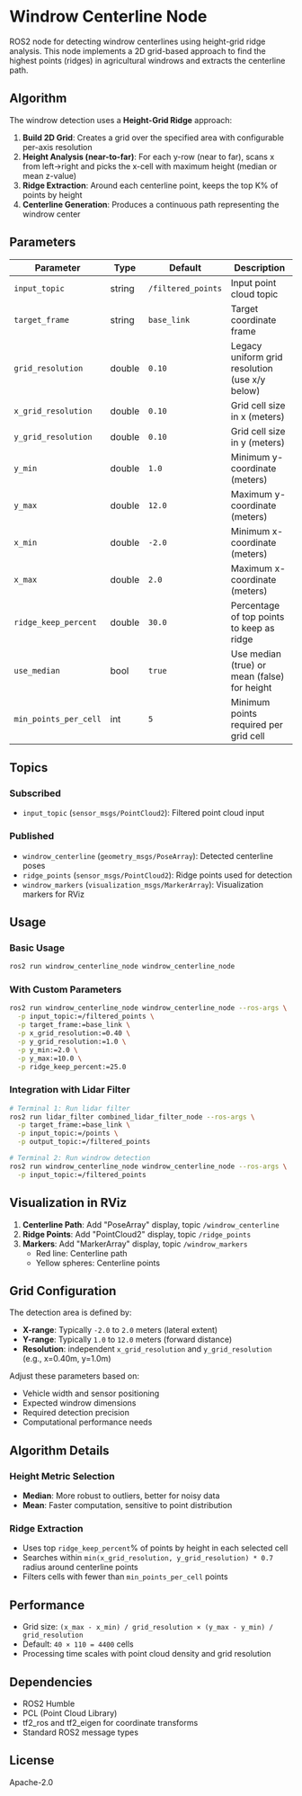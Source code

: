 # Windrow Centerline Node

ROS2 node for detecting windrow centerlines using height-grid ridge analysis. This node implements a 2D grid-based approach to find the highest points (ridges) in agricultural windrows and extracts the centerline path.

## Algorithm

The windrow detection uses a **Height-Grid Ridge** approach:

1. **Build 2D Grid**: Creates a grid over the specified area with configurable per-axis resolution
2. **Height Analysis (near-to-far)**: For each y-row (near to far), scans x from left→right and picks the x-cell with maximum height (median or mean z-value)
3. **Ridge Extraction**: Around each centerline point, keeps the top K% of points by height
4. **Centerline Generation**: Produces a continuous path representing the windrow center

## Parameters

| Parameter | Type | Default | Description |
|-----------|------|---------|-------------|
| `input_topic` | string | `/filtered_points` | Input point cloud topic |
| `target_frame` | string | `base_link` | Target coordinate frame |
| `grid_resolution` | double | `0.10` | Legacy uniform grid resolution (use x/y below) |
| `x_grid_resolution` | double | `0.10` | Grid cell size in x (meters) |
| `y_grid_resolution` | double | `0.10` | Grid cell size in y (meters) |
| `y_min` | double | `1.0` | Minimum y-coordinate (meters) |
| `y_max` | double | `12.0` | Maximum y-coordinate (meters) |
| `x_min` | double | `-2.0` | Minimum x-coordinate (meters) |
| `x_max` | double | `2.0` | Maximum x-coordinate (meters) |
| `ridge_keep_percent` | double | `30.0` | Percentage of top points to keep as ridge |
| `use_median` | bool | `true` | Use median (true) or mean (false) for height |
| `min_points_per_cell` | int | `5` | Minimum points required per grid cell |

## Topics

### Subscribed
- `input_topic` (`sensor_msgs/PointCloud2`): Filtered point cloud input

### Published
- `windrow_centerline` (`geometry_msgs/PoseArray`): Detected centerline poses
- `ridge_points` (`sensor_msgs/PointCloud2`): Ridge points used for detection
- `windrow_markers` (`visualization_msgs/MarkerArray`): Visualization markers for RViz

## Usage

### Basic Usage
```bash
ros2 run windrow_centerline_node windrow_centerline_node
```

### With Custom Parameters
```bash
ros2 run windrow_centerline_node windrow_centerline_node --ros-args \
  -p input_topic:=/filtered_points \
  -p target_frame:=base_link \
  -p x_grid_resolution:=0.40 \
  -p y_grid_resolution:=1.0 \
  -p y_min:=2.0 \
  -p y_max:=10.0 \
  -p ridge_keep_percent:=25.0
```

### Integration with Lidar Filter
```bash
# Terminal 1: Run lidar filter
ros2 run lidar_filter combined_lidar_filter_node --ros-args \
  -p target_frame:=base_link \
  -p input_topic:=/points \
  -p output_topic:=/filtered_points

# Terminal 2: Run windrow detection
ros2 run windrow_centerline_node windrow_centerline_node --ros-args \
  -p input_topic:=/filtered_points
```

## Visualization in RViz

1. **Centerline Path**: Add "PoseArray" display, topic `/windrow_centerline`
2. **Ridge Points**: Add "PointCloud2" display, topic `/ridge_points` 
3. **Markers**: Add "MarkerArray" display, topic `/windrow_markers`
   - Red line: Centerline path
   - Yellow spheres: Centerline points

## Grid Configuration

The detection area is defined by:
- **X-range**: Typically `-2.0` to `2.0` meters (lateral extent)
- **Y-range**: Typically `1.0` to `12.0` meters (forward distance)
- **Resolution**: independent `x_grid_resolution` and `y_grid_resolution` (e.g., x=0.40m, y=1.0m)

Adjust these parameters based on:
- Vehicle width and sensor positioning
- Expected windrow dimensions
- Required detection precision
- Computational performance needs

## Algorithm Details

### Height Metric Selection
- **Median**: More robust to outliers, better for noisy data
- **Mean**: Faster computation, sensitive to point distribution

### Ridge Extraction
- Uses top `ridge_keep_percent`% of points by height in each selected cell
- Searches within `min(x_grid_resolution, y_grid_resolution) * 0.7` radius around centerline points
- Filters cells with fewer than `min_points_per_cell` points

## Performance

- Grid size: `(x_max - x_min) / grid_resolution × (y_max - y_min) / grid_resolution`
- Default: `40 × 110 = 4400` cells
- Processing time scales with point cloud density and grid resolution

## Dependencies

- ROS2 Humble
- PCL (Point Cloud Library)
- tf2_ros and tf2_eigen for coordinate transforms
- Standard ROS2 message types

## License

Apache-2.0

